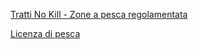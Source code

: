 [Tratti No Kill - Zone a pesca regolamentata]({{site.baseurl}}/schede/zonepescaregolamentata/index.html)


[Licenza di pesca]({{site.baseurl}}/schede/licenzapescasportiva/index.html)
